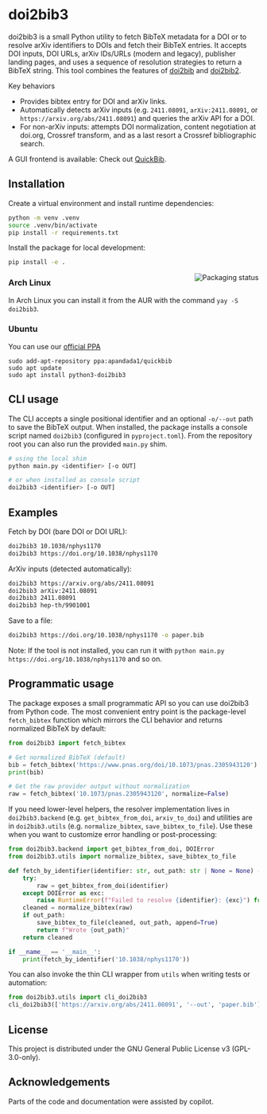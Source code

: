 # doi2bib3

doi2bib3 is a small Python utility to fetch BibTeX metadata for a DOI or to
resolve arXiv identifiers to DOIs and fetch their BibTeX entries. It accepts
DOI inputs, DOI URLs, arXiv IDs/URLs (modern and legacy), publisher landing
pages, and uses a sequence of resolution strategies to return a BibTeX string.
This tool combines the features of [doi2bib](https://github.com/bibcure/doi2bib/) and [doi2bib2](https://github.com/davidagraf/doi2bib2).

Key behaviors
- Provides bibtex entry for DOI and arXiv links.
- Automatically detects arXiv inputs (e.g. `2411.08091`, `arXiv:2411.08091`, or `https://arxiv.org/abs/2411.08091`) and queries the arXiv API for a DOI.
- For non-arXiv inputs: attempts DOI normalization, content negotiation at doi.org, Crossref transform, and as a last resort a Crossref bibliographic search.

A GUI frontend is available: Check out [QuickBib](https://archisman-panigrahi.github.io/QuickBib).

Installation
------------

Create a virtual environment and install runtime dependencies:

```bash
python -m venv .venv
source .venv/bin/activate
pip install -r requirements.txt
```

Install the package for local development:

```bash
pip install -e .
```

<a href="https://repology.org/project/doi2bib3/versions">
    <img src="https://repology.org/badge/vertical-allrepos/doi2bib3.svg" alt="Packaging status" align="right">
</a>

### Arch Linux
In Arch Linux you can install it from the AUR with the command `yay -S doi2bib3`. 

### Ubuntu
You can use our [official PPA](https://code.launchpad.net/~apandada1/+archive/ubuntu/quickbib)
```
sudo add-apt-repository ppa:apandada1/quickbib
sudo apt update
sudo apt install python3-doi2bib3
```

CLI usage
---------

The CLI accepts a single positional identifier and an optional `-o/--out`
path to save the BibTeX output. When installed, the package installs a console
script named `doi2bib3` (configured in `pyproject.toml`). From the repository
root you can also run the provided `main.py` shim.

```bash
# using the local shim
python main.py <identifier> [-o OUT]

# or when installed as console script
doi2bib3 <identifier> [-o OUT]
```

Examples
--------

Fetch by DOI (bare DOI or DOI URL):

```bash
doi2bib3 10.1038/nphys1170
doi2bib3 https://doi.org/10.1038/nphys1170
```

ArXiv inputs (detected automatically):

```bash
doi2bib3 https://arxiv.org/abs/2411.08091
doi2bib3 arXiv:2411.08091
doi2bib3 2411.08091
doi2bib3 hep-th/9901001
```

Save to a file:

```bash
doi2bib3 https://doi.org/10.1038/nphys1170 -o paper.bib
```

Note: If the tool is not installed, you can run it with `python main.py https://doi.org/10.1038/nphys1170` and so on.

Programmatic usage
------------------

The package exposes a small programmatic API so you can use doi2bib3 from
Python code. The most convenient entry point is the package-level
`fetch_bibtex` function which mirrors the CLI behavior and returns normalized
BibTeX by default:

```python
from doi2bib3 import fetch_bibtex

# Get normalized BibTeX (default)
bib = fetch_bibtex('https://www.pnas.org/doi/10.1073/pnas.2305943120')
print(bib)

# Get the raw provider output without normalization
raw = fetch_bibtex('10.1073/pnas.2305943120', normalize=False)
```

If you need lower-level helpers, the resolver implementation lives in
`doi2bib3.backend` (e.g. `get_bibtex_from_doi`, `arxiv_to_doi`) and utilities
are in `doi2bib3.utils` (e.g. `normalize_bibtex`, `save_bibtex_to_file`). Use
these when you want to customize error handling or post-processing:

```python
from doi2bib3.backend import get_bibtex_from_doi, DOIError
from doi2bib3.utils import normalize_bibtex, save_bibtex_to_file

def fetch_by_identifier(identifier: str, out_path: str | None = None) -> str:
	try:
		raw = get_bibtex_from_doi(identifier)
	except DOIError as exc:
		raise RuntimeError(f"Failed to resolve {identifier}: {exc}") from exc
	cleaned = normalize_bibtex(raw)
	if out_path:
		save_bibtex_to_file(cleaned, out_path, append=True)
		return f"Wrote {out_path}"
	return cleaned

if __name__ == '__main__':
	print(fetch_by_identifier('10.1038/nphys1170'))
```

You can also invoke the thin CLI wrapper from `utils` when writing tests or
automation:

```python
from doi2bib3.utils import cli_doi2bib3
cli_doi2bib3(['https://arxiv.org/abs/2411.08091', '--out', 'paper.bib'])
```

License
-------
This project is distributed under the GNU General Public License v3 (GPL-3.0-only).

Acknowledgements
---------------
Parts of the code and documentation were assisted by copilot.
